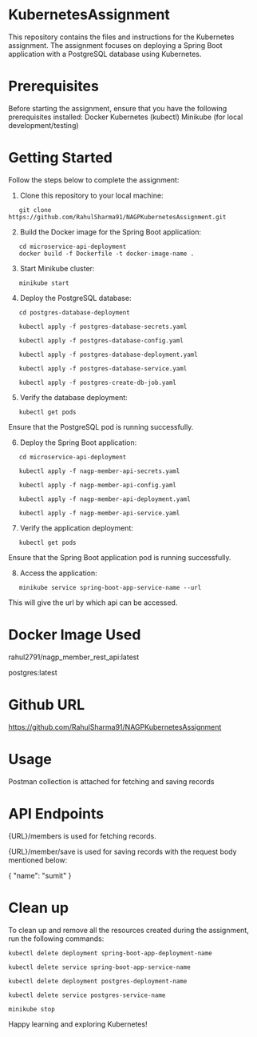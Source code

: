 # KubernetesAssignment
This repository contains the files and instructions for the Kubernetes assignment. The assignment focuses on deploying a Spring Boot application with a PostgreSQL database using Kubernetes.

# Prerequisites
Before starting the assignment, ensure that you have the following prerequisites installed:
Docker
Kubernetes (kubectl)
Minikube (for local development/testing)

# Getting Started
Follow the steps below to complete the assignment:

1. Clone this repository to your local machine:
   
```shell
   git clone https://github.com/RahulSharma91/NAGPKubernetesAssignment.git
   ```

2. Build the Docker image for the Spring Boot application:

```shell
   cd microservice-api-deployment
   docker build -f Dockerfile -t docker-image-name .
   ```

3. Start Minikube cluster:

```shell
   minikube start
   ```

4. Deploy the PostgreSQL database:
   
```shell
   cd postgres-database-deployment
   
   kubectl apply -f postgres-database-secrets.yaml
   
   kubectl apply -f postgres-database-config.yaml
   
   kubectl apply -f postgres-database-deployment.yaml
   
   kubectl apply -f postgres-database-service.yaml

   kubectl apply -f postgres-create-db-job.yaml
   ```

   
5. Verify the database deployment:
   
```shell
   kubectl get pods
   ```
   
   Ensure that the PostgreSQL pod is running successfully.
   
6. Deploy the Spring Boot application:

```shell
   cd microservice-api-deployment
   
   kubectl apply -f nagp-member-api-secrets.yaml
   
   kubectl apply -f nagp-member-api-config.yaml
   
   kubectl apply -f nagp-member-api-deployment.yaml
   
   kubectl apply -f nagp-member-api-service.yaml
   ```
   
7. Verify the application deployment:
```shell
   kubectl get pods
   ```
   
   Ensure that the Spring Boot application pod is running successfully.
   
8. Access the application:
   
```shell
   minikube service spring-boot-app-service-name --url
```
   
  This will give the url by which api can be accessed.

 # Docker Image Used

rahul2791/nagp_member_rest_api:latest

postgres:latest

# Github URL

https://github.com/RahulSharma91/NAGPKubernetesAssignment

# Usage
Postman collection is attached for fetching and saving records

# API Endpoints
{URL}/members is used for fetching records.


{URL}/member/save is used for saving records with the request body mentioned below:


{
    "name": "sumit"
}


# Clean up

To clean up and remove all the resources created during the assignment, run the following commands:

```shell
kubectl delete deployment spring-boot-app-deployment-name

kubectl delete service spring-boot-app-service-name

kubectl delete deployment postgres-deployment-name

kubectl delete service postgres-service-name

minikube stop
```
Happy learning and exploring Kubernetes!





